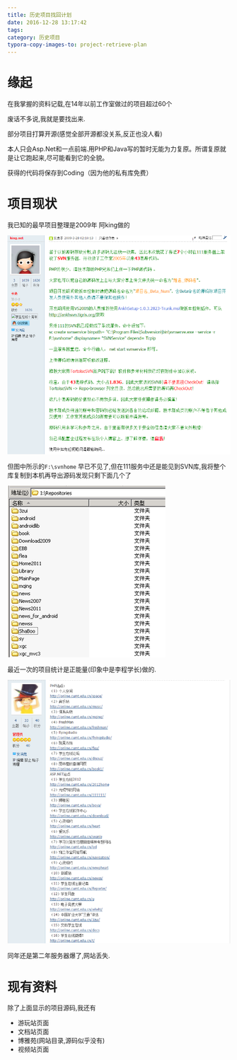 ```yaml
---
title: 历史项目找回计划
date: 2016-12-28 13:17:42
tags:
category: 历史项目
typora-copy-images-to: project-retrieve-plan
---
```






# 缘起

在我掌握的资料记载,在14年以前工作室做过的项目超过60个

废话不多说,我就是要找出来.

部分项目打算开源(感觉全部开源都没关系,反正也没人看)

本人只会Asp.Net和一点前端.用PHP和Java写的暂时无能为力复原。所谓复原就是让它跑起来,尽可能看到它的全貌。

获得的代码将保存到Coding（因为他的私有库免费）



# 项目现状

我已知的最早项目整理是2009年 阿king做的

![1482903855070](project-retrieve-plan\1482903855070.png)



但图中所示的`F:\svnhome` 早已不见了,但在111服务中还是能见到SVN库,我将整个库复制到本机再导出源码发现只剩下面几个了

![1482904346891](project-retrieve-plan\1482904346891.png)



最近一次的项目统计是正能量(印象中是李程学长)做的.

![1482904186005](project-retrieve-plan\1482904186005.png)



同年还是第二年服务器爆了,网站丢失.





# 现有资料

除了上面显示的项目源码,我还有

- 游玩站页面
- 文档站页面
- 博雅苑(网站目录,源码似乎没有)
- 视频站页面





